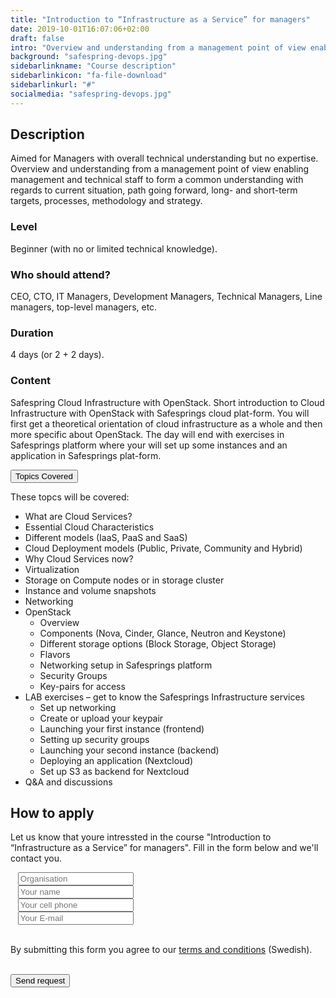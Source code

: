 ```yaml
---
title: "Introduction to “Infrastructure as a Service” for managers"
date: 2019-10-01T16:07:06+02:00
draft: false
intro: "Overview and understanding from a management point of view enabling management and technical staff to form a common understanding."
background: "safespring-devops.jpg"
sidebarlinkname: "Course description"
sidebarlinkicon: "fa-file-download"
sidebarlinkurl: "#"
socialmedia: "safespring-devops.jpg"
---
```

## Description
Aimed for Managers with overall technical understanding but no expertise. Overview and understanding from a management point of view enabling management and technical staff to form a common understanding with regards to current situation, path going forward, long- and short-term targets, processes, methodology and strategy.

### Level
Beginner (with no or limited technical knowledge).

### Who should attend?
CEO, CTO, IT Managers, Development Managers, Technical Managers, Line managers, top-level managers, etc.

### Duration
4 days (or 2 + 2 days).

### Content
Safespring Cloud Infrastructure with OpenStack.
Short introduction to Cloud Infrastructure with OpenStack with Safesprings cloud plat-form. You will first get a theoretical orientation of cloud infrastructure as a whole and then more specific about OpenStack. The day will end with exercises in Safesprings platform where your will set up some instances and an application in Safesprings plat-form.


<div class="accordion-box">
<button class="accordion">Topics Covered</button>
<div class="panel content-body">
<p>These topcs will be covered:</p>
<ul>
	<li>What are Cloud Services?</li>
	<li>Essential Cloud Characteristics</li>
	<li>Different models (IaaS, PaaS and SaaS)</li>
	<li>Cloud Deployment models (Public, Private, Community and Hybrid)</li>
	<li>Why Cloud Services now?</li>
	<li>Virtualization</li>
	<li>Storage on Compute nodes or in storage cluster</li>
	<li>Instance and volume snapshots</li>
	<li>Networking</li>
	<li>OpenStack
  <ul>
  	<li>Overview</li>
  	<li>Components (Nova, Cinder, Glance, Neutron and Keystone)</li>
  	<li>Different storage options (Block Storage, Object Storage)</li>
  	<li>Flavors</li>
  	<li>Networking setup in Safesprings platform</li>
  	<li>Security Groups</li>
  	<li>Key-pairs for access</li>
  </ul>
  </li>
	<li>LAB exercises – get to know the Safesprings Infrastructure services
  <ul>
  	<li>Set up networking</li>
  	<li>Create or upload your keypair</li>
  	<li>Launching your first instance (frontend)</li>
  	<li>Setting up security groups</li>
  	<li>Launching your second instance (backend)</li>
  	<li>Deploying an application (Nextcloud)</li>
  	<li>Set up S3 as backend for Nextcloud</li>
  </ul>
  </li>
	<li>Q&amp;A and discussions</li>
</ul>
<div class="pb-3"> </div>
</div>
</div>

<script>
var acc = document.getElementsByClassName("accordion");
var i;

for (i = 0; i < acc.length; i++) {
  acc[i].addEventListener("click", function() {
    this.classList.toggle("active");
    var panel = this.nextElementSibling;
    if (panel.style.maxHeight) {
      panel.style.maxHeight = null;
    } else {
      panel.style.maxHeight = panel.scrollHeight + "px";
    }
  });
}
</script>

## How to apply
Let us know that youre intressted in the course "Introduction to “Infrastructure as a Service” for managers". Fill in the form below and we'll contact you.

<script src="//twitter.github.io/typeahead.js/releases/latest/typeahead.bundle.js"></script>
<style>
  .twitter-typeahead .tt-hint{color:#195f8c}.twitter-typeahead .tt-menu{max-height:300px;overflow:auto;border:1px solid #195f8c;border-top:none;border-radius:0 0 25px 25px;width:298px;margin:-7px 0 0 -52px}.twitter-typeahead .tt-suggestion{background-color:#fafefe;padding:5px 10px;color:#323232}.tt-suggestion:first-child{margin:7px 0 0 0;padding-top:10px}.tt-suggestion:last-child{padding-bottom:20px}.twitter-typeahead .tt-suggestion:hover{background-color:#fafefe;color:#195f8c}
</style>
<script>
  jQuery(document).ready(function(){var t=null,a=jQuery("#up-client-name-input");if(a.length){var i=jQuery("<input type='hidden' name='Client.dunsNo' />"),e=jQuery("<b id='up-client-spinner' class='fa fa-refresh fa-spin' />");e.hide(),a.after(i),a.after(e),a.typeahead({hint:!0,highlight:!0,minLength:3},{name:"clients",limit:25,source:function(e,n,a){t&&clearTimeout(t),t=setTimeout(function(){$.ajax({type:"GET",url:"https://power.upsales.com/api/external/soliditet/clientSearch?name="+e,success:function(e){a(e.data)},error:function(e){}})},200)},templates:{suggestion:function(e){return"<div><div>"+e.name+"</div><span style='color: #323232; font-size: 10px;'>"+e.city+"</span></div>"}}}).bind("typeahead:autocompleted",function(e,n){a.typeahead("val",n.name),i.val(n.dunsNo),a.blur()}).bind("typeahead:select",function(e,n){a.typeahead("val",n.name),i.val(n.dunsNo)}).bind("typeahead:cursorchange",function(e,n){a.typeahead("val",n.name),i.val(n.dunsNo)}).on("typeahead:asyncrequest",function(){e.show()}).on("typeahead:asynccancel typeahead:asyncreceive",function(){e.hide()})}});
</script>
<form id="up-form" name="form_9549ue770a5b7152b4b9796393b0943084e71" action="https://power.upsales.com/api/external/formSubmit" method="POST">
  <div class="form"><i class="fas fa-briefcase"></i>&nbsp;&nbsp;&nbsp;<input maxlength="512" type="text" id="up-client-name-input" name="Client.name" required="" placeholder="Organisation"></div>
  <div class="form"><i class="fas fa-user-tie"></i>&nbsp;&nbsp;&nbsp;<input maxlength="512" type="text" name="Contact.name" required="" placeholder="Your name"></div>
  <div class="form"><i class="fas fa-mobile-alt"></i>&nbsp;&nbsp;&nbsp;<input maxlength="512" type="text" name="Contact.cellPhone" required="" placeholder="Your cell phone"></div>
  <div class="form"><i class="fas fa-envelope"></i>&nbsp;&nbsp;&nbsp;<input maxlength="512" type="email" id="up-email-input" autocomplete="off" name="Contact.email" required="required" placeholder="Your E-mail"></div>
  <input type="hidden" value="Introduction to “Infrastructure as a Service” for managers" name="Extra.1570014130220" checked>
	<!-- REQUIRED FIELDS -->
  <input type="hidden" name="formCid" value="9549">
	<input type="hidden" name="formId" value="9549ue770a5b7152b4b9796393b0943084e71">
	<input type="hidden" name="isFrame" value="false">
	<input type="text" value="" name="validation" style="display: none;">
	<!-- END OF REQUIRED FIELDS -->
  <br>
	<p>By submitting this form you agree to our <a href="/dokument/personuppgiftshantering/" target="_blank">terms and conditions</a> (Swedish).</p>
  <br>
	<button type="submit" class="button">Send request</button>
</form>
<script>(function(){var form = document.getElementById("up-form");if(form) {form.addEventListener("submit", function(ev) {var button = ev.target.querySelector("button[type=submit]");if(button) {button.disabled = true;}});}})();</script>
